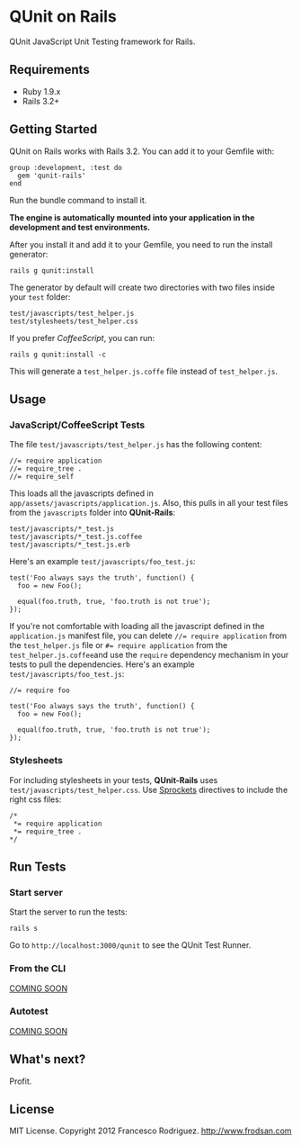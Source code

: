 # QUnit on Rails

QUnit JavaScript Unit Testing framework for Rails.

## Requirements

* Ruby 1.9.x
* Rails 3.2+

## Getting Started

QUnit on Rails works with Rails 3.2.  You can add it to your Gemfile with:

    group :development, :test do
      gem 'qunit-rails'
    end

Run the bundle command to install it.

**The engine is automatically mounted into your application in the development
and test environments.**

After you install it and add it to your Gemfile, you need to run the install
generator:

    rails g qunit:install

The generator by default will create two directories with two files inside
your `test` folder:

    test/javascripts/test_helper.js
    test/stylesheets/test_helper.css

If you prefer *CoffeeScript*, you can run:

    rails g qunit:install -c

This will generate a `test_helper.js.coffe` file instead of `test_helper.js`.

## Usage

### JavaScript/CoffeeScript Tests

The file `test/javascripts/test_helper.js` has the following content:

    //= require application
    //= require_tree .
    //= require_self

This loads all the javascripts defined in `app/assets/javascripts/application.js`.
Also, this pulls in all your test files from the `javascripts` folder into
**QUnit-Rails**:

    test/javascripts/*_test.js
    test/javascripts/*_test.js.coffee
    test/javascripts/*_test.js.erb

Here's an example `test/javascripts/foo_test.js`:

    test('Foo always says the truth', function() {
      foo = new Foo();

      equal(foo.truth, true, 'foo.truth is not true');
    });

If you're not comfortable with loading all the javascript defined in the
`application.js` manifest file, you can delete `//= require application`
from the `test_helper.js` file or `#= require application` from the 
`test_helper.js.coffee`and use the `require` dependency mechanism in your
tests to pull the dependencies. Here's an example `test/javascripts/foo_test.js`:

    //= require foo

    test('Foo always says the truth', function() {
      foo = new Foo();

      equal(foo.truth, true, 'foo.truth is not true');
    });

### Stylesheets

For including stylesheets in your tests, **QUnit-Rails** uses
`test/javascripts/test_helper.css`. Use [Sprockets](https://github.com/sstephenson/sprockets)
directives to include the right css files:

    /*
     *= require application
     *= require_tree .
    */

## Run Tests

### Start server

Start the server to run the tests:

    rails s

Go to `http://localhost:3000/qunit` to see the QUnit Test Runner.

### From the CLI

[COMING SOON](/)

### Autotest

[COMING SOON](/)

## What's next?

Profit.

## License

MIT License. Copyright 2012 Francesco Rodriguez. <http://www.frodsan.com>
